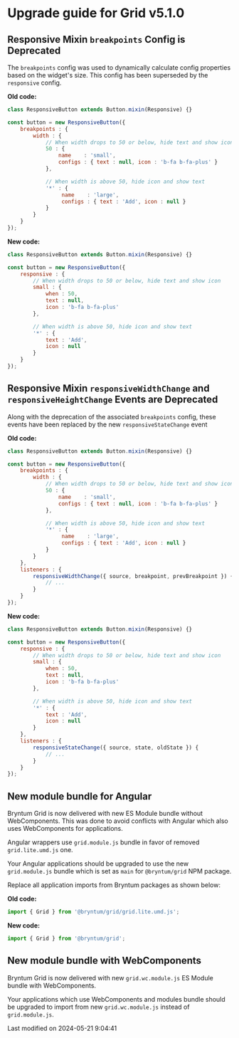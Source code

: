 # Upgrade guide for Grid v5.1.0

## Responsive Mixin `breakpoints` Config is Deprecated

The `breakpoints` config was used to dynamically calculate config properties based on the widget's size. This config
has been superseded by the `responsive` config.

**Old code:**

```javascript
class ResponsiveButton extends Button.mixin(Responsive) {}

const button = new ResponsiveButton({
    breakpoints : {
        width : {
            // When width drops to 50 or below, hide text and show icon
            50 : {
                name    : 'small',
                configs : { text : null, icon : 'b-fa b-fa-plus' }
            },

            // When width is above 50, hide icon and show text
            '*' : {
                 name    : 'large',
                 configs : { text : 'Add', icon : null }
            }
        }
    }
});
```

**New code:**

```javascript
class ResponsiveButton extends Button.mixin(Responsive) {}

const button = new ResponsiveButton({
    responsive : {
        // When width drops to 50 or below, hide text and show icon
        small : {
            when : 50,
            text : null,
            icon : 'b-fa b-fa-plus'
        },

        // When width is above 50, hide icon and show text
        '*' : {
            text : 'Add',
            icon : null
        }
    }
});
```

## Responsive Mixin `responsiveWidthChange` and `responsiveHeightChange` Events are Deprecated

Along with the deprecation of the associated `breakpoints` config, these events have been replaced by the new
`responsiveStateChange` event

**Old code:**

```javascript
class ResponsiveButton extends Button.mixin(Responsive) {}

const button = new ResponsiveButton({
    breakpoints : {
        width : {
            // When width drops to 50 or below, hide text and show icon
            50 : {
                name    : 'small',
                configs : { text : null, icon : 'b-fa b-fa-plus' }
            },

            // When width is above 50, hide icon and show text
            '*' : {
                 name    : 'large',
                 configs : { text : 'Add', icon : null }
            }
        }
    },
    listeners : {
        responsiveWidthChange({ source, breakpoint, prevBreakpoint }) {
            // ...
        }
    }
});
```

**New code:**

```javascript
class ResponsiveButton extends Button.mixin(Responsive) {}

const button = new ResponsiveButton({
    responsive : {
        // When width drops to 50 or below, hide text and show icon
        small : {
            when : 50,
            text : null,
            icon : 'b-fa b-fa-plus'
        },

        // When width is above 50, hide icon and show text
        '*' : {
            text : 'Add',
            icon : null
        }
    },
    listeners : {
        responsiveStateChange({ source, state, oldState }) {
            // ...
        }
    }
});
```

## New module bundle for Angular

Bryntum Grid is now delivered with new ES Module bundle without WebComponents. This was done to avoid conflicts with
Angular which also uses WebComponents for applications.

Angular wrappers use `grid.module.js` bundle in favor of removed `grid.lite.umd.js` one.

Your Angular applications should be upgraded to use the new `grid.module.js` bundle which is set as `main` for
`@bryntum/grid` NPM package.

Replace all application imports from Bryntum packages as shown below:

**Old code:**

```javascript
import { Grid } from '@bryntum/grid/grid.lite.umd.js';
```

**New code:**

```javascript
import { Grid } from '@bryntum/grid';
```

## New module bundle with WebComponents

Bryntum Grid is now delivered with new `grid.wc.module.js` ES Module bundle with WebComponents.

Your applications which use WebComponents and modules bundle should be upgraded to import from new `grid.wc.module.js`
instead of `grid.module.js`.


<p class="last-modified">Last modified on 2024-05-21 9:04:41</p>